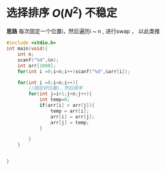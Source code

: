 # 选择排序 $O(N^2)$ 不稳定

**思路**   每次固定一个位置i，然后遍历i ~ n , 进行swap ， 以此类推


```cpp
#include <stdio.h>
int main(void){
    int n;
    scanf("%d",&n);
    int arr[1000];
    for(int i =0;i<n;i++)scanf("%d",&arr[i]);

    for(int i =0;i<n;i++){
        //固定好位置i，然后排序
        for(int j=i+1;j<n;j++){
            int temp=0;
            if(arr[i] > arr[j]){
                temp = arr[i];
                arr[i] = arr[j];
                arr[j] = temp;
            }

        }
    }


}

```

